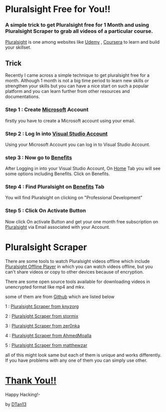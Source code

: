 # Pluralsight Free for You!!
### A simple trick to get Pluralsight free for 1 Month and using Pluralsight Scraper to grab all videos of a particular course.

[Pluralsight](https://www.pluralsight.com) is one among websites like [Udemy](https://www.udemy.com/) , [Coursera](https://www.coursera.org) to learn and build your skillset. 

## Trick
Recently I came across a simple technique to get pluralsight free for a month. Although 1 month is not a big time period to learn new skills or strengthen your skills but you can have a nice start on such a popular platform and you can learn further from other resources and documentations.

### Step 1 : Create [Microsoft](https://www.microsoft.com) Account 

firstly you have to create a Microsoft account using your email.

### Step 2 : Log In into [Visual Studio Account](https://my.visualstudio.com/)

Using your Microsoft Account you can log in to Visual Studio Account.

### step 3 : Now go to [Benefits](https://my.visualstudio.com/Benefits)

After Logging in into your Visual Studio Account, On [Home](https://my.visualstudio.com/) Tab you will see some options including Benefits. Click on Benefits.

### Step 4 : Find Pluralsight on [Benefits](https://my.visualstudio.com/Benefits) Tab

You will find Pluralsight on clicking on "Professional Development"

### Step 5 : Click On Activate Button 

Now click On activate Button and get your one month free subscription on [Pluralsight](https://www.pluralsight.com) via Email associated with your Account.


# Pluralsight Scraper

There are some tools to watch Pluralsight videos offline which include [Pluralsight Offline Player](https://www.pluralsight.com/product/downloads) in which you can watch videos offline, but you can't share videos or copy to other devices because of encryption. 

There are some open source tools available for downloading videos in unencrypted format like mp4 and mkv.

some of them are from [Github](https://github.com/) which are listed below

1 : [Pluralsight Scraper from knyzorg](https://github.com/knyzorg/pluralsight-scraper)

2 : [Pluralsight Scraper from stormix](https://github.com/Stormix/pluralsight_scraper)

3 : [Pluralsight Scraper from zer0nka](https://github.com/zer0nka/pluralsight-scraper)

4 : [Pluralsight Scraper from AhmedMoalla](https://github.com/AhmedMoalla/PluralsightScraper)

5 : [Pluralsight Scraper from matthewzar](https://github.com/matthewzar/pluralsight-scraper)

all of this might look same but each of them is unique and works differently.
If you have problems with any one of them you can simply use other.

# [Thank You!!](https://github.com/DTan13)

Happy Hacking!-

by [DTan13](https://github.com/DTan13)
